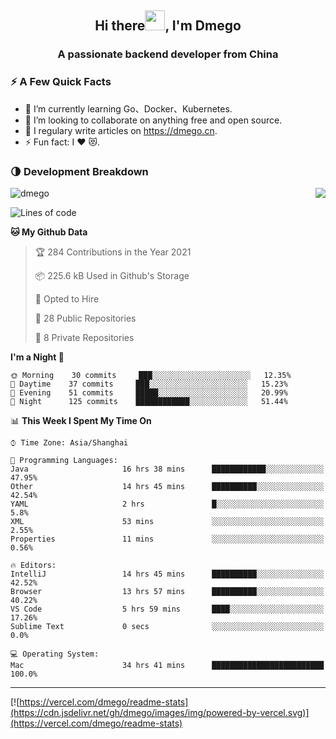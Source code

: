 <h2 align="center">Hi there<img src="https://cdn.jsdelivr.net/gh/dmego/images/img/Hi.gif" height="32" />, I'm Dmego </h2>
<h3 align="center">A passionate backend developer from China</h3>

### ⚡️ A Few Quick Facts

<ul>
    <li> 🌱 I’m currently learning Go、Docker、Kubernetes.</li>
    <li> 👯 I’m looking to collaborate on anything free and open source.</li>
    <li> 📝 I regulary write articles on <a href="https://dmego.cn">https://dmego.cn</a>.</li>
    <li> ⚡ Fun fact: I ❤️ 😻.</li>
</ul>

### 🌗 Development Breakdown

<img src="https://komarev.com/ghpvc/?username=dmego" alt="dmego" />

<img align="right" src="https://readme-stats-dmego.vercel.app/api?username=dmego&show_icons=true&icon_color=1573B3&hide_title=true&text_color=718096&bg_color=00000000&hide_border=true"/>

<!--START_SECTION:waka-->
![Lines of code](https://img.shields.io/badge/From%20Hello%20World%20I%27ve%20Written-241977%20lines%20of%20code-blue)

**🐱 My Github Data** 

> 🏆 284 Contributions in the Year 2021
 > 
> 📦 225.6 kB Used in Github's Storage 
 > 
> 💼 Opted to Hire
 > 
> 📜 28 Public Repositories 
 > 
> 🔑 8 Private Repositories  
 > 
**I'm a Night 🦉** 

```text
🌞 Morning    30 commits     ███░░░░░░░░░░░░░░░░░░░░░░   12.35% 
🌆 Daytime    37 commits     ███░░░░░░░░░░░░░░░░░░░░░░   15.23% 
🌃 Evening    51 commits     █████░░░░░░░░░░░░░░░░░░░░   20.99% 
🌙 Night      125 commits    ████████████░░░░░░░░░░░░░   51.44%

```


📊 **This Week I Spent My Time On** 

```text
⌚︎ Time Zone: Asia/Shanghai

💬 Programming Languages: 
Java                     16 hrs 38 mins      ████████████░░░░░░░░░░░░░   47.95% 
Other                    14 hrs 45 mins      ██████████░░░░░░░░░░░░░░░   42.54% 
YAML                     2 hrs               █░░░░░░░░░░░░░░░░░░░░░░░░   5.8% 
XML                      53 mins             ░░░░░░░░░░░░░░░░░░░░░░░░░   2.55% 
Properties               11 mins             ░░░░░░░░░░░░░░░░░░░░░░░░░   0.56%

🔥 Editors: 
IntelliJ                 14 hrs 45 mins      ██████████░░░░░░░░░░░░░░░   42.52% 
Browser                  13 hrs 57 mins      ██████████░░░░░░░░░░░░░░░   40.22% 
VS Code                  5 hrs 59 mins       ████░░░░░░░░░░░░░░░░░░░░░   17.26% 
Sublime Text             0 secs              ░░░░░░░░░░░░░░░░░░░░░░░░░   0.0%

💻 Operating System: 
Mac                      34 hrs 41 mins      █████████████████████████   100.0%

```


<!--END_SECTION:waka-->

---

[![https://vercel.com/dmego/readme-stats](https://cdn.jsdelivr.net/gh/dmego/images/img/powered-by-vercel.svg)](https://vercel.com/dmego/readme-stats)

